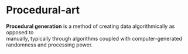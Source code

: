 # Procedural-art

<strong>Procedural generation</strong> is a method of creating data algorithmically as opposed to <br> manually, typically through algorithms coupled with computer-generated randomness and processing power.
